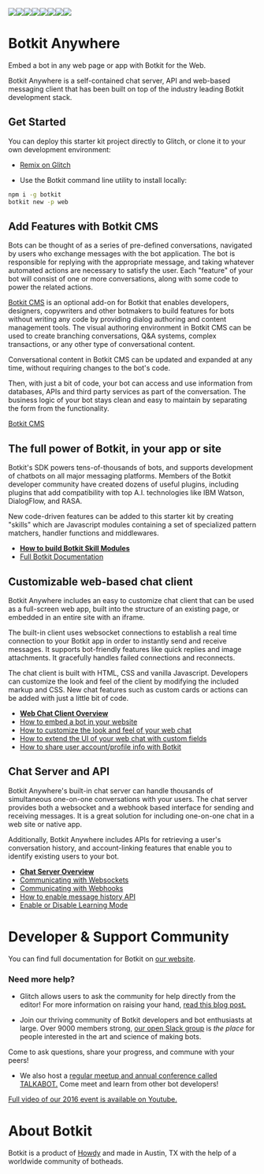 [![](https://sourcerer.io/fame/rpossan/rpossan/tria-chatbot-poc/images/0)](https://sourcerer.io/fame/rpossan/rpossan/tria-chatbot-poc/links/0)[![](https://sourcerer.io/fame/rpossan/rpossan/tria-chatbot-poc/images/1)](https://sourcerer.io/fame/rpossan/rpossan/tria-chatbot-poc/links/1)[![](https://sourcerer.io/fame/rpossan/rpossan/tria-chatbot-poc/images/2)](https://sourcerer.io/fame/rpossan/rpossan/tria-chatbot-poc/links/2)[![](https://sourcerer.io/fame/rpossan/rpossan/tria-chatbot-poc/images/3)](https://sourcerer.io/fame/rpossan/rpossan/tria-chatbot-poc/links/3)[![](https://sourcerer.io/fame/rpossan/rpossan/tria-chatbot-poc/images/4)](https://sourcerer.io/fame/rpossan/rpossan/tria-chatbot-poc/links/4)[![](https://sourcerer.io/fame/rpossan/rpossan/tria-chatbot-poc/images/5)](https://sourcerer.io/fame/rpossan/rpossan/tria-chatbot-poc/links/5)[![](https://sourcerer.io/fame/rpossan/rpossan/tria-chatbot-poc/images/6)](https://sourcerer.io/fame/rpossan/rpossan/tria-chatbot-poc/links/6)[![](https://sourcerer.io/fame/rpossan/rpossan/tria-chatbot-poc/images/7)](https://sourcerer.io/fame/rpossan/rpossan/tria-chatbot-poc/links/7)

# Botkit Anywhere

Embed a bot in any web page or app with Botkit for the Web.

Botkit Anywhere is a self-contained chat server, API and web-based messaging client that has been built on top of the industry leading Botkit development stack.

## Get Started

You can deploy this starter kit project directly to Glitch, or clone it to your own development environment:

* [Remix on Glitch](https://glitch.com/~botkit-web)

* Use the Botkit command line utility to install locally:

```bash
npm i -g botkit
botkit new -p web
```

## Add Features with Botkit CMS

Bots can be thought of as a series of pre-defined conversations, navigated by users who exchange messages with the bot application. The bot is responsible for replying with the appropriate message, and taking whatever automated actions are necessary to satisfy the user. Each "feature" of your bot will consist of one or more conversations, along with some code to power the related actions.

[Botkit CMS](https://github.com/howdyai/botkit-cms) is an optional add-on for Botkit that enables developers, designers, copywriters and other botmakers to build features for bots without writing any code by providing dialog authoring and content management tools. The visual authoring environment in Botkit CMS can be used to create branching conversations, Q&A systems, complex transactions, or any other type of conversational content.

Conversational content in Botkit CMS can be updated and expanded at any time, without requiring changes to the bot's code.

Then, with just a bit of code, your bot can access and use information from databases,
APIs and third party services as part of the conversation. The business logic
of your bot stays clean and easy to maintain by separating the form from the functionality.

[Botkit CMS](https://github.com/howdyai/botkit-cms)


## The full power of Botkit, in your app or site

Botkit's SDK powers tens-of-thousands of bots, and supports development of chatbots on
all major messaging platforms. Members of the Botkit developer community have created dozens of useful plugins,
including plugins that add compatibility with top A.I. technologies like IBM Watson, DialogFlow, and RASA.

New code-driven features can be added to this starter kit by creating "skills" which are
Javascript modules containing a set of specialized pattern matchers, handler functions and middlewares.

* **[How to build Botkit Skill Modules](docs/how_to_build_skills.md)**
* [Full Botkit Documentation](https://github.com/howdyai/botkit/blob/master/docs/readme.md#developing-with-botkit)


## Customizable web-based chat client

Botkit Anywhere includes an easy to customize chat client that can be used as a full-screen web app, built into the structure
of an existing page, or embedded in an entire site with an iframe.

The built-in client uses websocket connections to establish a real time connection
to your Botkit app in order to instantly send and receive messages. It supports bot-friendly
features like quick replies and image attachments. It gracefully handles failed connections
and reconnects.

The chat client is built with HTML, CSS and vanilla Javascript.
Developers can customize the look and feel of the client by modifying the included markup and CSS.
New chat features such as custom cards or actions can be added with just a little bit of code.

* **[Web Chat Client Overview](docs/botkit_web_client.md)**
* [How to embed a bot in your website](docs/botkit_web_client.md#embed-botkit-in-a-website-with-iframes)
* [How to customize the look and feel of your web chat](docs/botkit_web_client.md#customize-the-look-and-feel-of-the-chat-interface)
* [How to extend the UI of your web chat with custom fields](docs/botkit_web_client.md#using-botkit-studio-custom-fields-to-add-custom-features)
* [How to share user account/profile info with Botkit](docs/botkit_web_client.md#share-user-accounts--profile-data-with-botkit)

## Chat Server and API

Botkit Anywhere's built-in chat server can handle thousands of simultaneous one-on-one conversations with your users.
The chat server provides both a websocket and a webhook based interface for sending and receiving messages.
It is a great solution for including one-on-one chat in a web site or native app.

Additionally, Botkit Anywhere includes APIs for retrieving a user's conversation history,
and account-linking features that enable you to identify existing users to your bot.

* **[Chat Server Overview](docs/botkit_chat_server.md)**
* [Communicating with Websockets](docs/botkit_chat_server.md#using-websockets)
* [Communicating with Webhooks](docs/botkit_chat_server.md#using-webhooks)
* [How to enable message history API](docs/botkit_chat_server.md#enable-message-history)
* [Enable or Disable Learning Mode](docs/botkit_chat_server.md#learning-mode)

# Developer & Support Community

You can find full documentation for Botkit on [our website](https://botkit.ai/docs).

###  Need more help?
* Glitch allows users to ask the community for help directly from the editor! For more information on raising your hand, [read this blog post.](https://medium.com/glitch/just-raise-your-hand-how-glitch-helps-aa6564cb1685)

* Join our thriving community of Botkit developers and bot enthusiasts at large. Over 9000 members strong, [our open Slack group](http://community.botkit.ai) is _the place_ for people interested in the art and science of making bots.

 Come to ask questions, share your progress, and commune with your peers!

* We also host a [regular meetup and annual conference called TALKABOT.](http://talkabot.ai) Come meet and learn from other bot developers!

 [Full video of our 2016 event is available on Youtube.](https://www.youtube.com/playlist?list=PLD3JNfKLDs7WsEHSal2cfwG0Fex7A6aok)

# About Botkit

Botkit is a product of [Howdy](https://howdy.ai) and made in Austin, TX with the help of a worldwide community of botheads.
